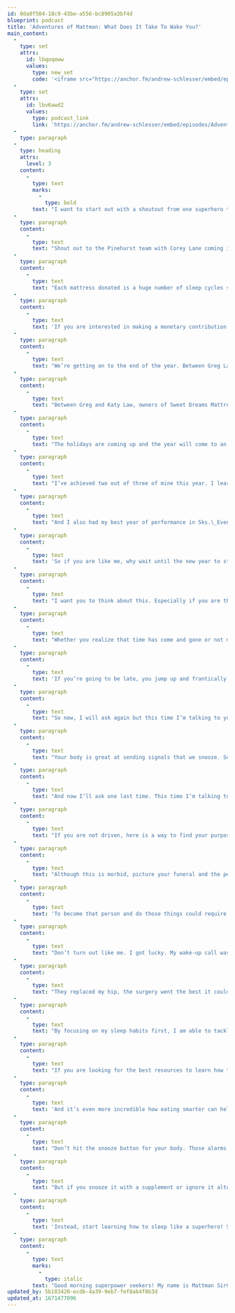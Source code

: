 ```yaml
---
id: 0da0f504-18c9-43be-a556-bc8905a3bf4d
blueprint: podcast
title: 'Adventures of Mattman: What Does It Take To Wake You?'
main_content:
  -
    type: set
    attrs:
      id: lbqoqeww
      values:
        type: new_set
        code: '<iframe src="https://anchor.fm/andrew-schlesser/embed/episodes/Adventures-of-Mattman-Wake-Up--People-e1qo6t8/a-a8s3pic" height="102px" width="400px" frameborder="0" scrolling="no"></iframe>'
  -
    type: set
    attrs:
      id: lbv6awd2
      values:
        type: podcast_link
        link: 'https://anchor.fm/andrew-schlesser/embed/episodes/Adventures-of-Mattman-Wake-Up--People-e1qo6t8/a-a8s3pic'
  -
    type: paragraph
  -
    type: heading
    attrs:
      level: 3
    content:
      -
        type: text
        marks:
          -
            type: bold
        text: "I want to start out with a shoutout from one superhero to others: Dreams 4 All of Lake Norman Charlotte rescued 22 mattresses and donated them to people in September!\_"
  -
    type: paragraph
    content:
      -
        type: text
        text: "Shout out to the Pinehurst team with Corey Lane coming in with a big save of donated beds from Tempur-Pedic! Recipients included homeless veterans that were approved for housing and Venezualen refugees. Great job Dream Makers!\_"
  -
    type: paragraph
    content:
      -
        type: text
        text: "Each mattress donated is a huge number of sleep cycles saved! Including mine. Dreams 4 All believe nobody deserves to sleep on the floor.\_"
  -
    type: paragraph
    content:
      -
        type: text
        text: 'If you are interested in making a monetary contribution to save somebody’s sleep cycles or to inquire about joining the fight in your local area, please text me at 704-706-2436. We are always looking for new superheroes to join our ranks!'
  -
    type: paragraph
    content:
      -
        type: text
        text: "We’re getting on to the end of the year. Between Greg Law and myself, we call this the fourth quarter full-court press!\_"
  -
    type: paragraph
    content:
      -
        type: text
        text: "Between Greg and Katy Law, owners of Sweet Dreams Mattress & Furniture, and myself, we are big fans of Ed Mylette, and he refers to this as the separation season. It’s that time of year when people tend to rest on their laurels. If only I could convince those people to rest in their beds at night instead!\_"
  -
    type: paragraph
    content:
      -
        type: text
        text: "The holidays are coming up and the year will come to an end. New year’s resolutions are coming for those who seek change in their lives by using the sun as their metric of time. I will make some resolutions myself!\_"
  -
    type: paragraph
    content:
      -
        type: text
        text: "I’ve achieved two out of three of mine this year. I learned to sew! Accent pillows, capes, customizing top sheets to fitted sheets, you name it! Sewing isn’t that hard when you have a sewing machine. The machine does all the work!\_"
  -
    type: paragraph
    content:
      -
        type: text
        text: "And I also had my best year of performance in 5ks.\_Even if I didn’t get the sub 30-minute 5k in the Mattsuit, I ran sub 30 on my own more than once. Improving is enough for me and I don’t intend to stop the habits that got me this far. Instead, I will make new goals to add more habits to do even more!"
  -
    type: paragraph
    content:
      -
        type: text
        text: 'So if you are like me, why wait until the new year to start trying? I see so many people sleepwalking through their days. They’re literally zombies. And so I ask you a very important question. What’s it going to take to wake you up?'
  -
    type: paragraph
    content:
      -
        type: text
        text: "I want you to think about this. Especially if you are the type of person to hit the snooze button every day. When that alarm goes off and you smash the snooze, there comes a point in time where you either choose to get out of bed or be late.\_"
  -
    type: paragraph
    content:
      -
        type: text
        text: "Whether you realize that time has come and gone or not makes a huge difference to your energy as you get out of bed.\_"
  -
    type: paragraph
    content:
      -
        type: text
        text: 'If you’re going to be late, you jump up and frantically get yourself ready. It’s a whirlwind and often mistakes are made. Often details are missed. Some appointments are forgiving, while others are not.'
  -
    type: paragraph
    content:
      -
        type: text
        text: "So now, I will ask again but this time I’m talking to you about other important things like diet and exercise. What is it going to take to wake you up?\_"
  -
    type: paragraph
    content:
      -
        type: text
        text: "Your body is great at sending signals that we snooze. Something hurts here or I lack energy there. Snooze. Move on. And eventually, you’ll get a wake-up call. We have all gotten one from a doctor, a friend, or a family member. Sometimes these calls are forgiving and you get a second chance. Sometimes these calls are not and the results are life-altering.\_"
  -
    type: paragraph
    content:
      -
        type: text
        text: "And now I’ll ask one last time. This time I’m talking to you about the important things you want to achieve in your lifetime. What is it going to take to wake you up?\_"
  -
    type: paragraph
    content:
      -
        type: text
        text: "If you are not driven, here is a way to find your purpose. Take a moment and begin with the end in mind.\_"
  -
    type: paragraph
    content:
      -
        type: text
        text: "Although this is morbid, picture your funeral and the people who will attend. Listen to the things you would hope for those people to say. Write those things down. Now every night you go to bed, you get another shot at making those things a reality.\_"
  -
    type: paragraph
    content:
      -
        type: text
        text: 'To become that person and do those things could require change and inconvenience. Growing as a person is not easy to do, but it is easiest to do when you are not exhausted.'
  -
    type: paragraph
    content:
      -
        type: text
        text: "Don’t turn out like me. I got lucky. My wake-up call was a blood clot in my left femur. It resulted in a year and a half of intense pain. And again, I got lucky.\_"
  -
    type: paragraph
    content:
      -
        type: text
        text: "They replaced my hip, the surgery went the best it could, and here I am. I could choose to go on as my former self, which means I am at risk to replace my other hip at some point. Or I can do things every day that reduce my risk.\_"
  -
    type: paragraph
    content:
      -
        type: text
        text: "By focusing on my sleep habits first, I am able to tackle the challenges of mastering diet and exercise in order to be in the best shape of my life.\_ But it took a really awful year of intense pain to get me here. Don’t let this be you!"
  -
    type: paragraph
    content:
      -
        type: text
        text: "If you are looking for the best resources to learn how to overhaul your sleep and your nutrition, I highly recommend Shawn Stevenson’s Sleep Smarter & Eat Smarter. It is amazing how better sleep can positively impact your life.\_"
  -
    type: paragraph
    content:
      -
        type: text
        text: 'And it’s even more incredible how eating smarter can help you sleep and live your best life! If you would like any additional information about these resources, please text me at 704-706-2436.'
  -
    type: paragraph
    content:
      -
        type: text
        text: "Don’t hit the snooze button for your body. Those alarms are going off for a reason. It’s not always easy to tell why they sound off or what they sound off for.\_"
  -
    type: paragraph
    content:
      -
        type: text
        text: "But if you snooze it with a supplement or ignore it altogether, at some point you will pass that moment where you are officially late and there are real consequences.\_"
  -
    type: paragraph
    content:
      -
        type: text
        text: 'Instead, start learning how to sleep like a superhero! Save your own sleep cycles first and from there, you will begin to live fully wide awake.'
  -
    type: paragraph
    content:
      -
        type: text
        marks:
          -
            type: italic
        text: "Good morning superpower seekers! My name is Mattman SirCapesAlot. I’m the comfortable caped crusader. I teach and preach the Game Plan for Better Sleep! I’m the resident Sleep Superhero on the Sweet Dreams Mattress & Furniture of Lake Norman Dream Team. I am also part of the FAM crew from FAM.news where you can find mattress and furniture industry info, intel, and good people! If you are interested in growing your local independent business, check it out!\_ And be sure to tune into the audio version of this article for a deeper dive into the information and happenings in a day in the life of a Sleep Superhero."
updated_by: 5b183420-ecdb-4a39-9eb7-fef8ab4f8b3d
updated_at: 1671477096
---
```

